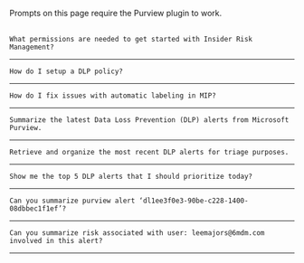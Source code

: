Prompts on this page require the Purview plugin to work.
<br><br>
```
What permissions are needed to get started with Insider Risk Management?
```
---
```
How do I setup a DLP policy?
```
---
```
How do I fix issues with automatic labeling in MIP?
```
---
```
Summarize the latest Data Loss Prevention (DLP) alerts from Microsoft Purview.
```
---
```
Retrieve and organize the most recent DLP alerts for triage purposes.
```
---
```
Show me the top 5 DLP alerts that I should prioritize today?
```
---
```
Can you summarize purview alert ‘dl1ee3f0e3-90be-c228-1400-08dbbec1f1ef’?
```
---
```
Can you summarize risk associated with user: leemajors@6mdm.com involved in this alert?
```
---
